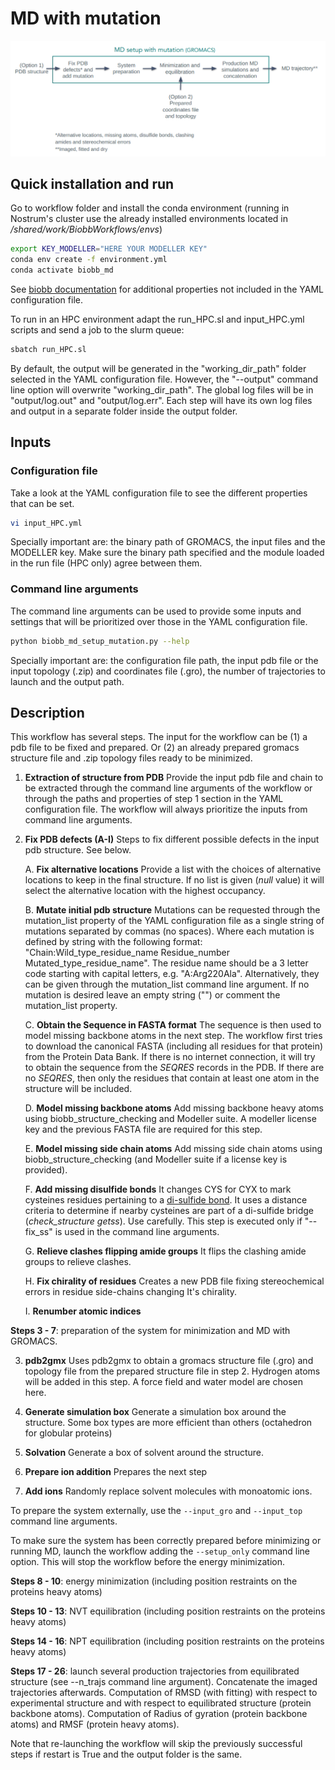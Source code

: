 # MD with mutation 

![alt text](../../img/MD_setup.png?raw=true)

## Quick installation and run

Go to workflow folder and install the conda environment (running in Nostrum's cluster use the already installed environments located in */shared/work/BiobbWorkflows/envs*)

```bash
export KEY_MODELLER="HERE YOUR MODELLER KEY"
conda env create -f environment.yml
conda activate biobb_md
```

See [biobb documentation](https://mmb.irbbarcelona.org/biobb/documentation/source) for additional properties not included in the YAML configuration file.

To run in an HPC environment adapt the run_HPC.sl and input_HPC.yml scripts and send a job to the slurm queue:

```bash
sbatch run_HPC.sl
```

By default, the output will be generated in the "working_dir_path" folder selected in the YAML configuration file. However, the "--output" command line option will overwrite "working_dir_path". The global log files will be in "output/log.out" and "output/log.err". Each step will have its own log files and output in a separate folder inside the output folder.

## Inputs

### Configuration file

Take a look at the YAML configuration file to see the different properties that can be set.

```bash
vi input_HPC.yml
```

Specially important are: the binary path of GROMACS, the input files and the MODELLER key. Make sure the binary path specified and the module loaded in the run file (HPC only) agree between them.

### Command line arguments

The command line arguments can be used to provide some inputs and settings that will be prioritized over those in the YAML configuration file.

```bash
python biobb_md_setup_mutation.py --help
```

Specially important are: the configuration file path, the input pdb file or the input topology (.zip) and coordinates file (.gro), the number of trajectories to launch and the output path.

## Description

This workflow has several steps. The input for the workflow can be (1) a pdb file to be fixed and prepared. Or (2) an already prepared gromacs structure file and .zip topology files ready to be minimized.

1. **Extraction of structure from PDB**
    Provide the input pdb file and chain to be extracted through the command line arguments of the workflow or through the paths and properties of step 1 section in the YAML configuration file. The workflow will always prioritize the inputs from command line arguments.

2. **Fix PDB defects (A-I)**
    Steps to fix different possible defects in the input pdb structure. See below.

    A. **Fix alternative locations** 
    Provide a list with the choices of alternative locations to keep in the final structure. If no list is given (_null_ value) it will select the alternative location with the highest occupancy. 

    B. **Mutate initial pdb structure** 
    Mutations can be requested through the mutation_list property of the YAML configuration file as a single string of mutations separated by commas (no spaces). Where each mutation is defined by string with the following format: "Chain:Wild_type_residue_name Residue_number Mutated_type_residue_name". The residue name should be a 3 letter code starting with capital letters, e.g. "A:Arg220Ala". Alternatively, they can be given through the mutation_list command line argument. If no mutation is desired leave an empty string ("") or comment the mutation_list property.

    C. **Obtain the Sequence in FASTA format** 
    The sequence is then used to model missing backbone atoms in the next step. The workflow first tries to download the canonical FASTA (including all residues for that protein) from the Protein Data Bank. If there is no internet connection, it will try to obtain the sequence from the _SEQRES_ records in the PDB. If there are no _SEQRES_, then only the residues that contain at least one atom in the structure will be included.   

    D. **Model missing backbone atoms**
    Add missing backbone heavy atoms using biobb_structure_checking and Modeller suite. A modeller license key and the previous FASTA file are required for this step.   

    E. **Model missing side chain atoms**
    Add missing side chain atoms using biobb_structure_checking (and Modeller suite if a license key is provided).

    F. **Add missing disulfide bonds**
    It changes CYS for CYX to mark cysteines residues pertaining to a [di-sulfide bond](https://en.wikipedia.org/wiki/Disulfide). It uses a distance criteria to determine if nearby cysteines are part of a di-sulfide bridge (_check_structure getss_). Use carefully. This step is executed only if "--fix_ss" is used in the command line arguments. 

    G. **Relieve clashes flipping amide groups**
    It flips the clashing amide groups to relieve clashes.

    H. **Fix chirality of residues**
    Creates a new PDB file fixing stereochemical errors in residue side-chains changing It's chirality.

    I. **Renumber atomic indices**

**Steps 3 - 7**: preparation of the system for minimization and MD with GROMACS.

3. **pdb2gmx** 
Uses pdb2gmx to obtain a gromacs structure file (.gro) and topology file from the prepared structure file in step 2. Hydrogen atoms will be added in this step. A force field and water model are chosen here. 

4. **Generate simulation box** 
Generate a simulation box around the structure. Some box types are more efficient than others (octahedron for globular proteins)

5. **Solvation** 
Generate a box of solvent around the structure.

6. **Prepare ion addition**
Prepares the next step

7. **Add ions** 
Randomly replace solvent molecules with monoatomic ions. 

To prepare the system externally, use the ```--input_gro``` and ```--input_top``` command line arguments.

To make sure the system has been correctly prepared before minimizing or running MD, launch the workflow adding the ```--setup_only``` command line option. This will stop the workflow before the energy minimization. 

**Steps 8 - 10**: energy minimization (including position restraints on the proteins heavy atoms)

**Steps 10 - 13**: NVT equilibration (including position restraints on the proteins heavy atoms)

**Steps 14 - 16**: NPT equilibration (including position restraints on the proteins heavy atoms)

**Steps 17 - 26**: launch several production trajectories from equilibrated structure (see --n_trajs command line argument). Concatenate the imaged trajectories afterwards. Computation of RMSD (with fitting) with respect to experimental structure and with respect to equilibrated structure (protein backbone atoms). Computation of Radius of gyration (protein backbone atoms) and RMSF (protein heavy atoms).

Note that re-launching the workflow will skip the previously successful steps if restart is True and the output folder is the same. 

